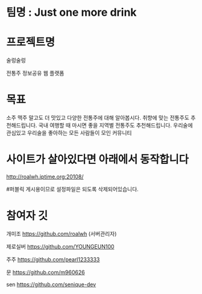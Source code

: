 # 팀명 : Just one more drink 

# 프로젝트명 
술렁술렁

전통주 정보공유 웹 플랫폼

# 목표
소주 맥주 말고도 더 맛있고 다양한 전통주에 대해 알아봅시다.
취향에 맞는 전통주도 추천해드립니다.
국내 여행할 때 마시면 좋을 지역별 전통주도 추천해드립니다. 
우리술에 관심있고 우리술을 좋아하는 모든 사람들이 모인 커뮤니티


# 사이트가 살아있다면 아래에서 동작합니다
http://roalwh.iptime.org:20108/

#퍼블릭 게시용이므로 설정파일은 되도록 삭제되어있습니다.


# 참여자 깃
개미조
https://github.com/roalwh (서버관리자)

제로실버
https://github.com/YOUNGEUN100

주주
https://github.com/pearl1233333

문
https://github.com/m960626

sen
https://github.com/senique-dev
